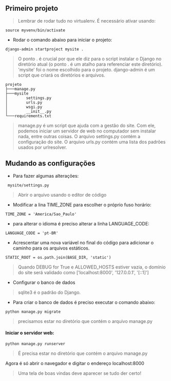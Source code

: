 ## Primeiro projeto

> Lembrar de rodar tudo no virtualenv. É necessário ativar usando: 
```
source myvenv/bin/activate
```
* Rodar o comando abaixo para iniciar o projeto:
```
django-admin startproject mysite .
```
> O ponto . é crucial por que ele diz para o script instalar o Django no diretório atual (o ponto . é um atalho para referenciar este diretório). 'mysite' foi o nome escolhido para o projeto.
> django-admin é um script que criará os diretórios e arquivos.
```
projeto
├───manage.py
├───mysite
│        settings.py
│        urls.py
│        wsgi.py
│        __init__.py
└───requirements.txt
```
> manage.py é um script que ajuda com a gestão do site. Com ele, podemos iniciar um servidor de web no computador sem instalar nada, entre outras coisas.
> O arquivo settings.py contém a configuração do site.
> O arquivo urls.py contém uma lista dos padrões usados por urlresolver.

## Mudando as configurações

*  Para fazer algumas alterações: 
```
 mysite/settings.py
```
> Abrir o arquivo usando o editor de código

* Modificar a lina TIME_ZONE para escolher o próprio fuso horário:
```
TIME_ZONE = 'America/Sao_Paulo'
```
* para alterar o idioma é preciso alterar a linha LANGUAGE_CODE:
```
LANGUAGE_CODE = 'pt-BR'
```
* Acrescentar uma nova variável no final do código para adicionar o caminho para os arquivos estáticos.
```
STATIC_ROOT = os.path.join(BASE_DIR, 'static')
```
> Quando DEBUG for True e ALLOWED_HOSTS estiver vazia, o domínio do site será validado como ['localhost:8000', '127.0.0.1', '[::1]']

* Configurar o banco de dados

> sqlite3 é o padrão do Django.

* Para criar o banco de dados é preciso executar o comando abaixo:
```
python manage.py migrate 
```
> precisamos estar no diretório que contém o arquivo manage.py

#### Iniciar o servidor web:
```
python manage.py runserver
```
> É precisa estar no diretório que contém o arquivo manage.py

Agora é só abrir o navegador e digitar o endereço localhost:8000
> Uma tela de boas vindas deve aparecer se tudo der certo!
